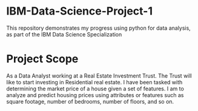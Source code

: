 # IBM-Data-Science-Project-1
This repository demonstrates my progress using python for data analysis, as part of the IBM Data Science Specialization

# Project Scope
As a Data Analyst working at a Real Estate Investment Trust. The Trust will like to start investing in Residential real estate. I have been tasked with determining the market price of a house given a set of features. I am to analyze and predict housing prices using attributes or features such as square footage, number of bedrooms, number of floors, and so on.
